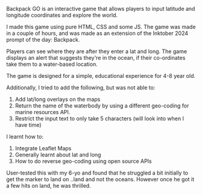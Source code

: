 Backpack GO is an interactive game that allows players to input latitude and longitude coordinates and explore the world.

I made this game using pure HTML, CSS and some JS. The game was made in a couple of hours, and was made as an extension of the Inktober 2024 prompt of the day: Backpack.

Players can see where they are after they enter a lat and long. The game displays an alert that suggests they're in the ocean, if their co-ordinates take them to a water-based location. 

The game is designed for a simple, educational experience for 4-8 year old. 

Additionally, I tried to add the following, but was not able to: 

1. Add lat/long overlays on the maps
2. Return the name of the waterbody by using a different geo-coding for marine resources API. 
3. Restrict the input text to only take 5 characters (will look into when I have time)

I learnt how to: 

1. Integrate Leaflet Maps
2. Generally learnt about lat and long
3. How to do reverse geo-coding using open source APIs

User-tested this with my 6-yo and found that he struggled a bit initially to get the marker to land on ..land and not the oceans. However once he got it a few hits on land, he was thrilled.



